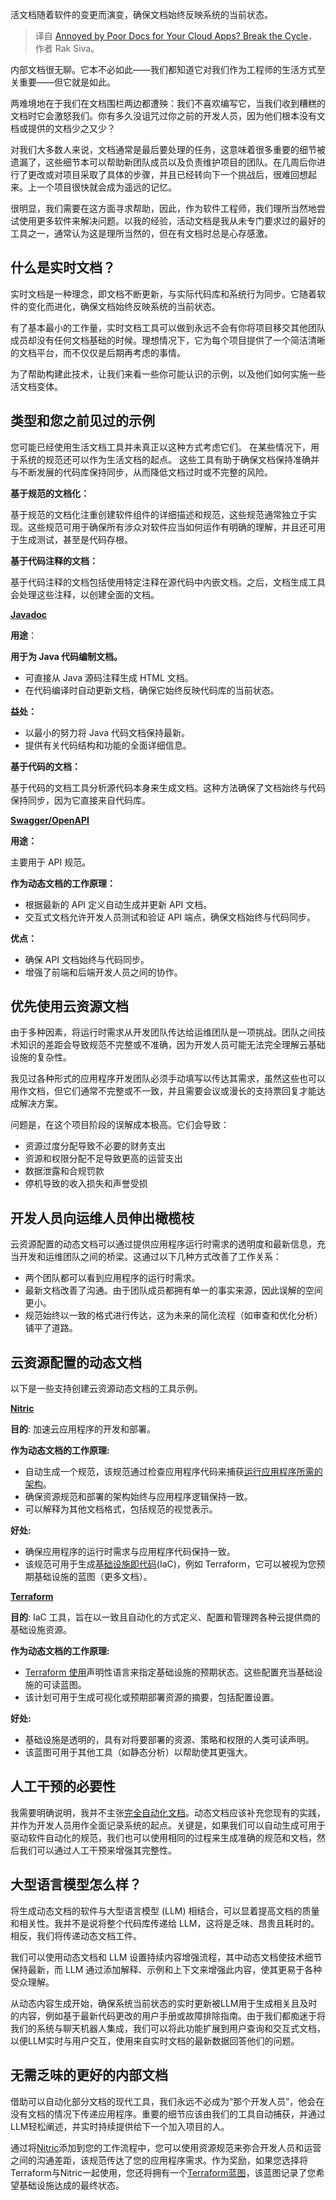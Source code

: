 
<!--
title: 云应用文档质量差让你头疼？打破循环
cover: https://cdn.thenewstack.io/media/2024/08/bbc6373a-files.jpg
-->

活文档随着软件的变更而演变，确保文档始终反映系统的当前状态。

> 译自 [Annoyed by Poor Docs for Your Cloud Apps? Break the Cycle](https://thenewstack.io/annoyed-by-poor-docs-for-your-cloud-apps-break-the-cycle/)，作者 Rak Siva。

内部文档很无聊。它本不必如此——我们都知道它对我们作为工程师的生活方式至关重要——但它就是如此。

两难境地在于我们在文档围栏两边都遭殃：我们不喜欢编写它，当我们收到糟糕的文档时它会激怒我们。你有多久没诅咒过你之前的开发人员，因为他们根本没有文档或提供的文档少之又少？

对我们大多数人来说，文档通常是最后要处理的任务，这意味着很多重要的细节被遗漏了，这些细节本可以帮助新团队成员以及负责维护项目的团队。在几周后你进行了更改或对项目采取了具体的步骤，并且已经转向下一个挑战后，很难回想起来。上一个项目很快就会成为遥远的记忆。

很明显，我们需要在这方面寻求帮助，因此，作为软件工程师，我们理所当然地尝试使用更多软件来解决问题。以我的经验，活动文档是我从未专门要求过的最好的工具之一，通常认为这是理所当然的，但在有文档时总是心存感激。

## 什么是实时文档？

实时文档是一种理念，即文档不断更新，与实际代码库和系统行为同步。它随着软件的变化而进化，确保文档始终反映系统的当前状态。

有了基本最小的工作量，实时文档工具可以做到永远不会有你将项目移交其他团队成员却没有任何文档基础的时候。理想情况下，它为每个项目提供了一个简洁清晰的文档平台，而不仅仅是后期再考虑的事情。

为了帮助构建此技术，让我们来看一些你可能认识的示例，以及他们如何实施一些活文档变体。

## 类型和您之前见过的示例

您可能已经使用生活文档工具并未真正以这种方式考虑它们。 在某些情况下，用于系统的规范还可以作为生活文档的起点。 这些工具有助于确保文档保持准确并与不断发展的代码库保持同步，从而降低文档过时或不完整的风险。

**基于规范的文档化：**

基于规范的文档化注重创建软件组件的详细描述和规范，这些规范通常独立于实现。这些规范可用于确保所有涉众对软件应当如何运作有明确的理解，并且还可用于生成测试，甚至是代码存根。

**基于代码注释的文档：**

基于代码注释的文档包括使用特定注释在源代码中内嵌文档。之后，文档生成工具会处理这些注释，以创建全面的文档。

**[Javadoc](https://docs.oracle.com/javase/8/docs/technotes/tools/windows/javadoc.html)**

**用途**：

**用于为 Java 代码编制文档。**

- 可直接从 Java 源码注释生成 HTML 文档。
- 在代码编译时自动更新文档，确保它始终反映代码库的当前状态。

**益处：**

- 以最小的努力将 Java 代码文档保持最新。
- 提供有关代码结构和功能的全面详细信息。

**基于代码的文档：**

基于代码的文档工具分析源代码本身来生成文档。这种方法确保了文档始终与代码保持同步，因为它直接来自代码库。

**[Swagger/OpenAPI](https://swagger.io/docs/specification/about/)**

**用途：**

主要用于 API 规范。

**作为动态文档的工作原理：**

- 根据最新的 API 定义自动生成并更新 API 文档。
- 交互式文档允许开发人员测试和验证 API 端点，确保文档始终与代码同步。

**优点：**

- 确保 API 文档始终与代码同步。
- 增强了前端和后端开发人员之间的协作。

## 优先使用云资源文档

由于多种因素，将运行时需求从开发团队传达给运维团队是一项挑战。团队之间技术知识的差距会导致规范不完整或不准确，因为开发人员可能无法完全理解云基础设施的复杂性。

我见过各种形式的应用程序开发团队必须手动填写以传达其需求，虽然这些也可以用作文档，但它们通常不完整或不一致，并且需要会议或漫长的支持票回复才能达成解决方案。

问题是，在这个项目阶段的误解成本极高。它们会导致：

- 资源过度分配导致不必要的财务支出
- 资源和权限分配不足导致更高的运营支出
- 数据泄露和合规罚款
- 停机导致的收入损失和声誉受损
## 开发人员向运维人员伸出橄榄枝
云资源配置的动态文档可以通过提供应用程序运行时需求的透明度和最新信息，充当开发和运维团队之间的桥梁。这通过以下几种方式改善了工作关系：

- 两个团队都可以看到应用程序的运行时需求。
- 最新文档改善了沟通。由于团队成员都拥有单一的事实来源，因此误解的空间更小。
- 规范始终以一致的格式进行传达，这为未来的简化流程（如审查和优化分析）铺平了道路。
## 云资源配置的动态文档
以下是一些支持创建云资源动态文档的工具示例。

**[Nitric](https://nitric.io?utm_content=inline+mention)**

**目的**: 加速云应用程序的开发和部署。

**作为动态文档的工作原理:**

- 自动生成一个规范，该规范通过检查应用程序代码来捕获[运行应用程序所需的架构](https://thenewstack.io/platform-teams-automate-infrastructure-requirement-gathering/)。 
- 确保资源规范和部署的架构始终与应用程序逻辑保持一致。
- 可以解释为其他文档格式，包括规范的视觉表示。

**好处:**

- 确保应用程序的运行时需求与应用程序代码保持一致。
- 该规范可用于生成[基础设施即代码](https://thenewstack.io/no-terraform-no-iac-are-you-looking-for-disaster/)(IaC)，例如 Terraform，它可以被视为您预期基础设施的蓝图（更多文档）。

**[Terraform](https://www.terraform.io/)**

**目的**: IaC 工具，旨在以一致且自动化的方式定义、配置和管理跨各种云提供商的基础设施资源。

**作为动态文档的工作原理:**

- [Terraform 使用](https://thenewstack.io/terraform-isnt-dead/)声明性语言来指定基础设施的预期状态。这些配置充当基础设施的可读蓝图。
- 该计划可用于生成可视化或预期部署资源的摘要，包括配置设置。

**好处:**

- 基础设施是透明的，具有对将要部署的资源、策略和权限的人类可读声明。
- 该蓝图可用于其他工具（如静态分析）以帮助使其更强大。

## 人工干预的必要性

我需要明确说明，我并不主张[完全自动化文档](https://thenewstack.io/how-to-use-llms-for-dynamic-documentation/)。动态文档应该补充您现有的实践，并作为开发人员用作全面记录系统的起点。关键是，如果我们可以自动生成可用于驱动软件自动化的规范，我们也可以使用相同的过程来生成准确的规范和文档，然后我们可以通过人工干预来增强其完整性。

## 大型语言模型怎么样？

将生成动态文档的软件与大型语言模型 (LLM) 相结合，可以显着提高文档的质量和相关性。我并不是说将整个代码库传递给 LLM，这将是乏味、昂贵且耗时的。相反，我们将传递动态文档工件。

我们可以使用动态文档和 LLM 设置持续内容增强流程，其中动态文档使技术细节保持最新，而 LLM 通过添加解释、示例和上下文来增强此内容，使其更易于各种受众理解。

从动态内容生成开始，确保系统当前状态的实时更新被LLM用于生成相关且及时的内容，例如基于最新代码更改的用户手册或故障排除指南。由于我们都痴迷于将我们的系统与聊天机器人集成，我们可以将此功能扩展到用户查询和交互式文档，以便LLM实时与用户交互，使用来自实时文档的最新数据回答他们的问题。

## 无需乏味的更好的内部文档

借助可以自动化部分文档的现代工具，我们永远不必成为“那个开发人员”，他会在没有文档的情况下传递应用程序。重要的细节应该由我们的工具自动捕获，并通过LLM轻松阐述，并实时持续提供给下一个加入项目的人。

通过将[Nitric](https://nitric.io/docs/concepts/introduction)添加到您的工作流程中，您可以使用资源规范来弥合开发人员和运营之间的沟通差距，该规范传达了您的应用程序需求。作为奖励，如果您选择将Terraform与Nitric一起使用，您还将拥有一个[Terraform蓝图](https://nitric.io/blog/terraform-providers)，该蓝图记录了您希望基础设施达成的最终状态。
